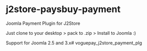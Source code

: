 j2store-paysbuy-payment
=======================

Joomla Payment Plugin for J2Store

Just clone to your desktop > pack to .zip > Install to Joomla :)

Support for Joomla 2.5 and 3.x# voguepay_j2store_payment_plg
